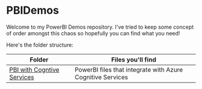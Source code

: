 # PBIDemos


Welcome to my PowerBI Demos repository.  I've tried to keep some concept of order amongst this chaos so hopefully you can find what you need!

Here's the folder structure:

|Folder|Files you'll find|
|------|------------------|
|[PBI with Cogntive Services](https://github.com/rosscouldrey/PBIDemos/tree/main/PBI%20with%20Cognitive%20Services)| PowerBI files that integrate with Azure Cognitive Services|

